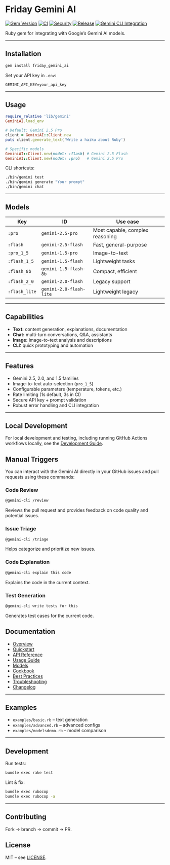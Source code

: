 # Friday Gemini AI

[![Gem Version](https://badge.fury.io/rb/friday_gemini_ai.svg)](https://badge.fury.io/rb/friday_gemini_ai)
[![CI](https://github.com/bniladridas/friday_gemini_ai/actions/workflows/ci.yml/badge.svg)](https://github.com/bniladridas/friday_gemini_ai/actions/workflows/ci.yml)
[![Security](https://github.com/bniladridas/friday_gemini_ai/workflows/Security/badge.svg)](https://github.com/bniladridas/friday_gemini_ai/actions/workflows/security.yml)
[![Release](https://github.com/bniladridas/friday_gemini_ai/workflows/Release/badge.svg)](https://github.com/bniladridas/friday_gemini_ai/actions/workflows/release.yml)
[![Gemini CLI Integration](https://github.com/bniladridas/friday_gemini_ai/actions/workflows/gemini-cli.yml/badge.svg)](https://github.com/bniladridas/friday_gemini_ai/actions/workflows/gemini-cli.yml)

Ruby gem for integrating with Google’s Gemini AI models.

---

## Installation

```bash
gem install friday_gemini_ai
```

Set your API key in `.env`:

```
GEMINI_API_KEY=your_api_key
```

---

## Usage

```ruby
require_relative 'lib/gemini'
GeminiAI.load_env

# Default: Gemini 2.5 Pro
client = GeminiAI::Client.new
puts client.generate_text('Write a haiku about Ruby')

# Specific models
GeminiAI::Client.new(model: :flash) # Gemini 2.5 Flash
GeminiAI::Client.new(model: :pro)   # Gemini 2.5 Pro
```

CLI shortcuts:

```bash
./bin/gemini test
./bin/gemini generate "Your prompt"
./bin/gemini chat
```

---

## Models

| Key           | ID                      | Use case                        |
| ------------- | ----------------------- | ------------------------------- |
| `:pro`        | `gemini-2.5-pro`        | Most capable, complex reasoning |
| `:flash`      | `gemini-2.5-flash`      | Fast, general-purpose           |
| `:pro_1_5`    | `gemini-1.5-pro`        | Image-to-text                   |
| `:flash_1_5`  | `gemini-1.5-flash`      | Lightweight tasks               |
| `:flash_8b`   | `gemini-1.5-flash-8b`   | Compact, efficient              |
| `:flash_2_0`  | `gemini-2.0-flash`      | Legacy support                  |
| `:flash_lite` | `gemini-2.0-flash-lite` | Lightweight legacy              |

---

## Capabilities

* **Text:** content generation, explanations, documentation
* **Chat:** multi-turn conversations, Q\&A, assistants
* **Image:** image-to-text analysis and descriptions
* **CLI:** quick prototyping and automation

---

## Features

* Gemini 2.5, 2.0, and 1.5 families
* Image-to-text auto-selection (`pro_1_5`)
* Configurable parameters (temperature, tokens, etc.)
* Rate limiting (1s default, 3s in CI)
* Secure API key + prompt validation
* Robust error handling and CLI integration

---

## Local Development

For local development and testing, including running GitHub Actions workflows locally, see the [Development Guide](docs/guides/development.md).

## Manual Triggers

You can interact with the Gemini AI directly in your GitHub issues and pull requests using these commands:

### Code Review
```markdown
@gemini-cli /review
```
Reviews the pull request and provides feedback on code quality and potential issues.

### Issue Triage
```markdown
@gemini-cli /triage
```
Helps categorize and prioritize new issues.

### Code Explanation
```markdown
@gemini-cli explain this code
```
Explains the code in the current context.

### Test Generation
```markdown
@gemini-cli write tests for this
```
Generates test cases for the current code.

## Documentation

* [Overview](docs/start/overview.md)
* [Quickstart](docs/start/quickstart.md)
* [API Reference](docs/reference/api.md)
* [Usage Guide](docs/reference/usage.md)
* [Models](docs/reference/models.md)
* [Cookbook](docs/reference/cookbook.md)
* [Best Practices](docs/guides/practices.md)
* [Troubleshooting](docs/guides/troubleshoot.md)
* [Changelog](CHANGELOG.md)

---

## Examples

* `examples/basic.rb` – text generation
* `examples/advanced.rb` – advanced configs
* `examples/modelsdemo.rb` – model comparison

---

## Development

Run tests:

```bash
bundle exec rake test
```

Lint & fix:

```bash
bundle exec rubocop
bundle exec rubocop -a
```

---

## Contributing

Fork → branch → commit → PR.

## License

MIT – see [LICENSE](LICENSE).